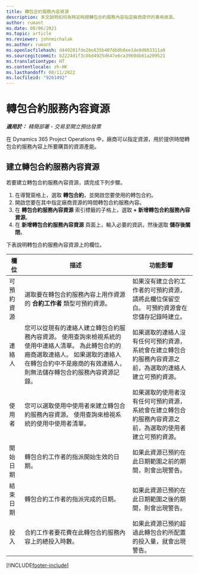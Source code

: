 ```yaml
---
title: 轉包合約服務內容資源
description: 本文說明如何為特定時間轉包合約服務內容指定廠商提供的專用資源。
author: rumant
ms.date: 08/06/2021
ms.topic: article
ms.reviewer: johnmichalak
ms.author: rumant
ms.openlocfilehash: d440201fde26e835b407db0b8ee1de8d663311a0
ms.sourcegitcommit: b2224d1f3c0bd4925d647e6ca3960db81a209521
ms.translationtype: HT
ms.contentlocale: zh-HK
ms.lasthandoff: 08/11/2022
ms.locfileid: "9261492"
---
```

# <a name="subcontract-line-resources"></a>轉包合約服務內容資源

_**適用於：** 精簡部署 - 交易至開立預估發票_

在 Dynamics 365 Project Operations 中，廠商可以指定資源，用於提供時間轉包合約服務內容上所要購買的資源產能。

## <a name="create-subcontract-line-resources"></a>建立轉包合約服務內容資源

若要建立轉包合約服務內容資源，請完成下列步驟。

1. 在導覽窗格上，選取 **轉包合約**，並開啟您要使用的轉包合約。
2. 開啟您要在其中指定廠商資源的時間轉包合約服務內容。
3. 在 **轉包合約服務內容資源** 索引標籤的子格上，選取 **+ 新增轉包合約服務內容資源**。
4. 在 **新增轉包合約服務內容資源** 頁面上，輸入必要的資訊，然後選取 **儲存後關閉**。

下表說明轉包合約服務內容資源上的欄位。

| 欄位 | 描述 | 功能影響 |
| ----- | ----------- | ----------------- |
| 可預約資源 | 選取要在轉包合約服務內容上用作資源的 **合約工作者** 類型可預約資源。| 如果沒有建立合約工作者的可預約資源，請將此欄位保留空白。 可預約資源會在您儲存記錄時建立。  |
| 連絡人 | 您可以從現有的連絡人建立轉包合約服務內容資源。 使用查詢來檢視系統的使用中連絡人清單。 為此轉包合約的廠商選取連絡人。 如果選取的連絡人在轉包合約中不是廠商的有效連絡人，則無法儲存轉包合約服務內容資源記錄。| 如果選取的連絡人沒有任何可預約資源，系統會在建立轉包合約服務內容資源之前，為選取的連絡人建立可預約資源。 |
| 使用者 | 您可以選取使用中使用者來建立轉包合約服務內容資源。 使用查詢來檢視系統的使用中使用者清單。| 如果選取的使用者沒有任何可預約資源，系統會在建立轉包合約服務內容資源之前，為選取的使用者建立可預約資源。 |
| 開始日期 | 轉包合約工作者的指派開始生效的日期。| 如果此資源已預約在此日期範圍之前的期間，則會出現警告。 |
| 結束日期 | 轉包合約工作者的指派完成的日期。| 如果此資源已預約在此日期範圍之後的期間，則會出現警告。 |
| 投入 | 合約工作者要花費在此轉包合約服務內容上的總投入時數。| 如果此資源已預約超過此轉包合約所配置的投入量，就會出現警告。 |


[!INCLUDE[footer-include](../../includes/footer-banner.md)]
